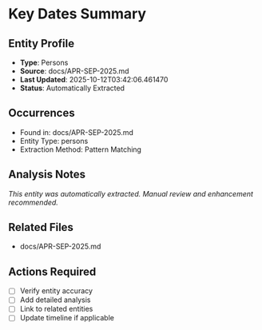 # Key Dates Summary

## Entity Profile
- **Type**: Persons
- **Source**: docs/APR-SEP-2025.md
- **Last Updated**: 2025-10-12T03:42:06.461470
- **Status**: Automatically Extracted

## Occurrences
- Found in: docs/APR-SEP-2025.md
- Entity Type: persons
- Extraction Method: Pattern Matching

## Analysis Notes
*This entity was automatically extracted. Manual review and enhancement recommended.*

## Related Files
- docs/APR-SEP-2025.md

## Actions Required
- [ ] Verify entity accuracy
- [ ] Add detailed analysis
- [ ] Link to related entities
- [ ] Update timeline if applicable

